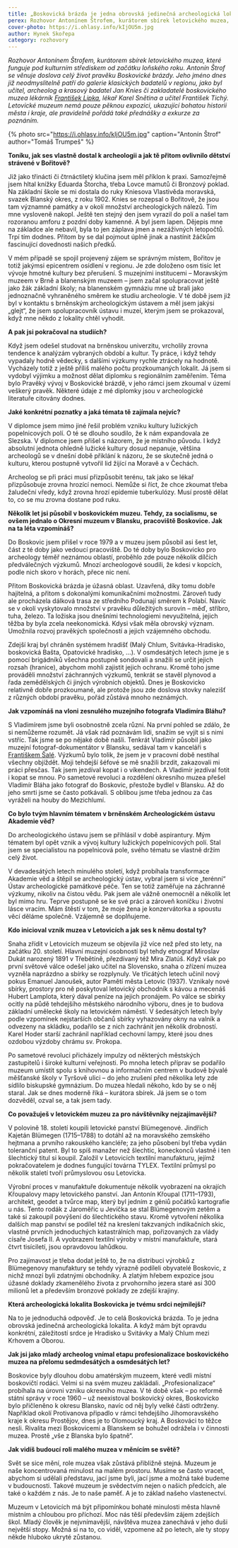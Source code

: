 ```yaml
---
title: „Boskovická brázda je jedna obrovská jedinečná archeologická lokalita.“
perex: Rozhovor Antonínem Štrofem, kurátorem sbírek letovického muzea, které funguje pod kulturním střediskem od začátku loňského roku.
cover-photo: https://i.ohlasy.info/kIjOU5m.jpg
author: Hynek Skořepa
category: rozhovory
---
```


*Rozhovor Antonínem Štrofem, kurátorem sbírek letovického muzea, které funguje pod kulturním střediskem od začátku loňského roku. Antonín Štrof se věnuje doslova celý život pravěku Boskovické brázdy. Jeho jméno dnes již neodmyslitelně patří do galerie klasických badatelů v regionu, jako byl učitel, archeolog a krasový badatel Jan Knies či zakladatelé boskovického muzea lékárník [František Lipka](http://www.ohlasy.info/clanky/2017/12/lipka.html), lékař Karel Snětina a učitel František Tichý. Letovické muzeum nemá pouze pěknou expozici, ukazující bohatou historii města i kraje, ale pravidelně pořádá také přednášky a exkurze za poznáním.*

{% photo src="https://i.ohlasy.info/kIjOU5m.jpg" caption="Antonín Štrof" author="Tomáš Trumpeš" %}

**Toníku, jak ses vlastně dostal k archeologii a jak tě přitom ovlivnilo dětství strávené v Bořitově?**

Již jako třinácti či čtrnáctiletý klučina jsem měl příklon k praxi. Samozřejmě jsem hltal knížky Eduarda Štorcha, třeba Lovce mamutů či Bronzový poklad. Na základní škole se mi dostala do ruky Kniesova Vlastivěda moravská, svazek Blanský okres, z roku 1902. Knies se rozepsal o Bořitově, že jsou tam významné památky a v okolí množství archeologických nálezů. Tím mne vysloveně nakopl. Ještě ten stejný den jsem vyrazil do polí a našel tam rozoranou amforu z pozdní doby kamenné. A byl jsem lapen. Dějepis mne na základce ale nebavil, byla to jen záplava jmen a nezáživných letopočtů. Trpí tím dodnes. Přitom by se dal pojmout úplně jinak a nastínit žáčkům fascinující dovednosti našich předků.

V mém případě se spojil projevený zájem se správným místem, Bořitov je totiž jakýmsi epicentrem osídlení v regionu. Je zde doloženo osm tisíc let vývoje hmotné kultury bez přerušení. S muzejními institucemi – Moravským muzeem v Brně a blanenským muzeem – jsem začal spolupracovat ještě jako žák základní školy; na blanenském gymnáziu mne už brali jako jednoznačně vyhraněného směrem ke studiu archeologie. V té době jsem již byl v kontaktu s brněnským archeologickým ústavem a měl jsem jakýsi „glejt“, že jsem spolupracovník ústavu i muzeí, kterým jsem se prokazoval, když mne někdo z lokality chtěl vyhodit.

**A pak jsi pokračoval na studiích?**

Když jsem odešel studovat na brněnskou univerzitu, vrcholily zrovna tendence k analýzám vybraných období a kultur. Ty práce, i když tehdy vypadaly hodně vědecky, s dalšími výzkumy rychle ztrácely na hodnotě. Vycházely totiž z ještě příliš malého počtu prozkoumaných lokalit. Já jsem si vydobyl výjimku a možnost dělat diplomku s regionálním zaměřením. Téma bylo Pravěký vývoj v Boskovické brázdě, v jeho rámci jsem zkoumal v území veškerý pravěk. Některé údaje z mé diplomky jsou v archeologické literatuře citovány dodnes.

**Jaké konkrétní poznatky a jaká témata tě zajímala nejvíc?**

V diplomce jsem mimo jiné řešil problém vzniku kultury lužických popelnicových polí. O té se dlouho soudilo, že k nám expandovala ze Slezska. V diplomce jsem přišel s názorem, že je místního původu. I když absolutní jednota ohledně lužické kultury dosud nepanuje, většina archeologů se v dnešní době přiklání k názoru, že se skutečně jedná o kulturu, kterou postupně vytvořil lid žijící na Moravě a v Čechách.

Archeolog se při práci musí přizpůsobit terénu, tak jako se lékař přizpůsobuje zrovna hrozící nemoci. Nemůže si říct, že chce zkoumat třeba žaludeční vředy, když zrovna hrozí epidemie tuberkulózy. Musí prostě dělat to, co se mu zrovna dostane pod ruku.

**Několik let jsi působil v boskovickém muzeu. Tehdy, za socialismu, se ovšem jednalo o Okresní muzeum v Blansku, pracoviště Boskovice. Jak na ta léta vzpomínáš?**

Do Boskovic jsem přišel v roce 1979 a v muzeu jsem působil asi šest let, část z té doby jako vedoucí pracoviště. Do té doby bylo Boskovicko pro archeology téměř neznámou oblastí, proběhlo zde pouze několik dílčích předválečných výzkumů. Mnozí archeologové soudili, že kdesi v kopcích, podle nich skoro v horách, přece nic není.

Přitom Boskovická brázda je úžasná oblast. Uzavřená, díky tomu dobře hajitelná, a přitom s dokonalými komunikačními možnostmi. Zároveň tudy ale procházela dálková trasa ze středního Podunají směrem k Polabí. Navíc se v okolí vyskytovalo množství v pravěku důležitých surovin – měď, stříbro, tuha, železo. Ta ložiska jsou dnešními technologiemi nevyužitelná, jejich těžba by byla zcela neekonomická. Kdysi však měla obrovský význam. Umožnila rozvoj pravěkých společností a jejich vzájemného obchodu.

Zdejší kraj byl chráněn systémem hradišť (Malý Chlum, Svitávka-Hradisko, boskovická Bašta, Opatovické hradisko, …). V osmdesátých letech jsme je s pomocí brigádníků všechna postupně sondovali a snažili se určit jejich rozsah (hranice), abychom mohli zajistit jejich ochranu. Kromě toho jsme prováděli množství záchranných výzkumů, tenkrát se stavěl plynovod a řada zemědělských či jiných výrobních objektů. Dnes je Boskovicko relativně dobře prozkoumané, ale protože jsou zde doslova stovky nalezišť z různých období pravěku, pořád zůstává mnoho neznámých.

**Jak vzpomínáš na vloni zesnulého muzejního fotografa Vladimíra Bláhu?**

S Vladimírem jsme byli osobnostně zcela různí. Na první pohled se zdálo, že si nemůžeme rozumět. Já však rád poznávám lidi, snažím se vyjít si s nimi vstříc. Tak jsme se po nějaké době našli. Tenkrát Vladimír působil jako muzejní fotograf-dokumentátor v Blansku, sedával tam v kanceláři s [Františkem Šalé](http://www.ohlasy.info/clanky/2016/11/rozhovor-sale.html). Výzkumů bylo tolik, že jsem je v pracovní době nestíhal všechny objíždět. Moji tehdejší šéfové se mě snažili brzdit, zakazovali mi práci přesčas. Tak jsem jezdíval kopat i o víkendech. A Vladimír jezdíval fotit i kopat se mnou. Po sametové revoluci a rozdělení okresního muzea přešel Vladimír Bláha jako fotograf do Boskovic, přestože bydlel v Blansku. Až do jeho smrti jsme se často potkávali. S oblibou jsme třeba jednou za čas vyráželi na houby do Mezichlumí.

**Co bylo tvým hlavním tématem v brněnském Archeologickém ústavu Akademie věd?**

Do archeologického ústavu jsem se přihlásil v době aspirantury. Mým tématem byl opět vznik a vývoj kultury lužických popelnicových polí. Stal jsem se specialistou na popelnicová pole, svého tématu se vlastně držím celý život.

V devadesátých letech minulého století, když probíhala transformace Akademie věd a štěpil se archeologický ústav, vybral jsem si více „terénní“ Ústav archeologické památkové péče. Ten se totiž zaměřuje na záchranné výzkumy, nikoliv na čistou vědu. Pak jsem ale vážně onemocněl a několik let byl mimo hru. Teprve postupně se ke své práci a zároveň koníčku i životní lásce vracím. Mám štěstí v tom, že moje žena je konzervátorka a spoustu věcí děláme společně. Vzájemně se doplňujeme.

**Kdo inicioval vznik muzea v Letovicích a jak ses k němu dostal ty?**

Snaha zřídit v Letovicích muzeum se objevila již více než před sto lety, na začátku 20. století. Hlavní muzejní osobností byl tehdy etnograf Miroslav Dukát narozený 1891 v Třebětíně, přezdívaný též Mira Zlatúš. Když však po první světové válce odešel jako učitel na Slovensko, snaha o zřízení muzea vyzněla naprázdno a sbírky se rozplynuly. Ve třicátých letech učinil nový pokus Emanuel Janoušek, autor Pamětí města Letovic (1937). Vznikaly nové sbírky, prostory pro ně poskytoval letovický obchodník s kávou a mecenáš Hubert Lamplota, který dával peníze na jejich pronájem. Po válce se sbírky ocitly na půdě tehdejšího městského národního výboru, dnes je to budova základní umělecké školy na letovickém náměstí. V šedesátých letech byly podle vzpomínek nejstarších občanů sbírky vyhazovány okny na valník a odvezeny na skládku, podařilo se z nich zachránit jen několik drobností. Karel Hoder starší zachránil například cechovní lampy, které jsou dnes ozdobou výzdoby chrámu sv. Prokopa.

Po sametové revoluci přicházely impulzy od některých městských zastupitelů i široké kulturní veřejnosti. Po mnoha letech příprav se podařilo muzeum umístit spolu s knihovnou a informačním centrem v budově bývalé měšťanské školy v Tyršově ulici – do jeho zrušení před několika lety zde sídlilo biskupské gymnázium. Do muzea hledali někoho, kdo by se o něj staral. Jak se dnes moderně říká – kurátora sbírek. Já jsem se o tom dozvěděl, ozval se, a tak jsem tady. 

**Co považuješ v letovickém muzeu za pro návštěvníky nejzajímavější?**

V polovině 18. století koupili letovické panství Blümegenové. Jindřich Kajetán Blümegen (1715–1788) to dotáhl až na moravského zemského hejtmana a prvního rakouského kancléře; za jeho působení byl třeba vydán toleranční patent. Byl to spíš manažer než šlechtic, koneckonců vlastně i ten šlechtický titul si koupil. Založil v Letovicích textilní manufakturu, jejímž pokračovatelem je dodnes fungující továrna TYLEX. Textilní průmysl po několik staletí tvoří průmyslovou osu Letovicka.

Výrobní proces v manufaktuře dokumentuje několik vyobrazení na okrajích Křoupalovy mapy letovického panství. Jan Antonín Křoupal (1711–1793), architekt, geodet a tvůrce map, který byl jedním z géniů počátků kartografie u nás. Tento rodák z Jaroměřic u Jevíčka se stal Blümegenovým zetěm a také si zakoupil povýšení do šlechtického stavu. Kromě vytvoření několika dalších map panství se podílel též na kreslení takzvaných indikačních skic, vlastně prvních jednoduchých katastrálních map, pořizovaných za vlády císaře Josefa II. A vyobrazení textilní výroby v místní manufaktuře, stará čtvrt tisíciletí, jsou opravdovou lahůdkou.

Pro zajímavost je třeba dodat ještě to, že na distribuci výrobků z Blümegenovy manufaktury se tehdy výrazně podíleli obyvatelé Boskovic, z nichž mnozí byli zdatnými obchodníky. A zlatým hřebem expozice jsou úžasné doklady zkamenělého života z prvohorního jezera staré asi 300 milionů let a především bronzové poklady ze zdejší krajiny.

**Která archeologická lokalita Boskovicka je tvému srdci nejmilejší?**

Na to je jednoduchá odpověď. Je to celá Boskovická brázda. To je jedna obrovská jedinečná archeologická lokalita. A když mám být opravdu konkrétní, záležitostí srdce je Hradisko u Svitávky a Malý Chlum mezi Krhovem a Oborou.

**Jak jsi jako mladý archeolog vnímal etapu profesionalizace boskovického muzea na přelomu sedmdesátých a osmdesátých let?**

Boskovice byly dlouhou dobu amatérským muzeem, které vedli místní boskovičtí rodáci. Velmi si na svém muzeu zakládali. „Profesionalizace“ probíhala na úrovni vzniku okresního muzea. V té době však – po reformě státní správy v roce 1960 – už neexistoval boskovický okres, Boskovicko bylo přičleněno k okresu Blansko, navíc od něj byly velké části odtrženy. Například okolí Protivanova připadlo v rámci tehdejšího Jihomoravského kraje k okresu Prostějov, dnes je to Olomoucký kraj. A Boskováci to těžce nesli. Rivalita mezi Boskovicemi a Blanskem se bohužel odrážela i v činnosti muzea. Prostě „vše z Blanska bylo špatně“.

**Jak vidíš budoucí roli malého muzea v měnícím se světě?**

Svět se sice mění, role muzea však zůstává přibližně stejná. Muzeum je naše koncentrovaná minulost na malém prostoru. Musíme se často vracet, abychom si udělali představu, jací jsme byli, jací jsme a možná také budeme v budoucnosti. Takové muzeum je svědectvím nejen o našich předcích, ale také o každém z nás. Je to naše paměť. A je to základ našeho vlastenectví.

Muzeum v Letovicích má být připomínkou bohaté minulosti města hlavně místním a chloubou pro příchozí. Moc nás těší především zájem zdejších škol. Mladý člověk je nejvnímavější, návštěva muzea zanechává v jeho duši největší stopy. Možná si na to, co viděl, vzpomene až po letech, ale ty stopy někde hluboko ukryté zůstanou.
